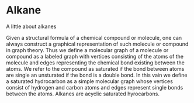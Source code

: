 # Alkane
A little about alkanes

Given a structural formula of a chemical compound or molecule, one can always construct a graphical representation of such molecule or compound in graph theory.
Thus we define a molecular graph of a molecule or compound as a labeled graph with vertices consisting of the atoms of the molecule and edges representing the chemical bond existing between the atoms. We refer to the compound as saturated if the bond between atoms are single an unsturated if the bond is a double bond. In this vain we define a saturated hydrocarbon as a simple molecular graph whose vertices consist of hydrogen and carbon atoms and edges represent single bonds between the atoms. Alkanes are acyclic saturated hyrocarbons.  
